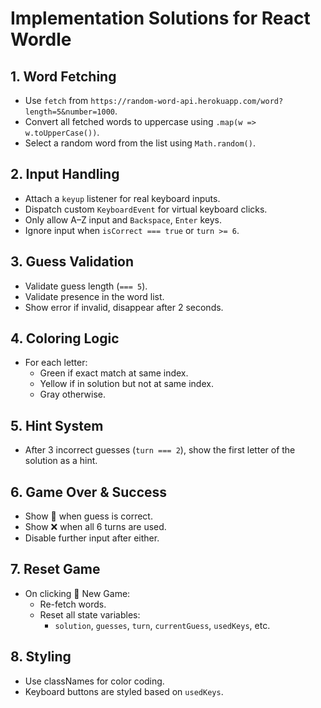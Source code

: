 # Implementation Solutions for React Wordle

## 1. Word Fetching
- Use `fetch` from `https://random-word-api.herokuapp.com/word?length=5&number=1000`.
- Convert all fetched words to uppercase using `.map(w => w.toUpperCase())`.
- Select a random word from the list using `Math.random()`.

## 2. Input Handling
- Attach a `keyup` listener for real keyboard inputs.
- Dispatch custom `KeyboardEvent` for virtual keyboard clicks.
- Only allow A–Z input and `Backspace`, `Enter` keys.
- Ignore input when `isCorrect === true` or `turn >= 6`.

## 3. Guess Validation
- Validate guess length (`=== 5`).
- Validate presence in the word list.
- Show error if invalid, disappear after 2 seconds.

## 4. Coloring Logic
- For each letter:
  - Green if exact match at same index.
  - Yellow if in solution but not at same index.
  - Gray otherwise.

## 5. Hint System
- After 3 incorrect guesses (`turn === 2`), show the first letter of the solution as a hint.

## 6. Game Over & Success
- Show 🎉 when guess is correct.
- Show ❌ when all 6 turns are used.
- Disable further input after either.

## 7. Reset Game
- On clicking 🔄 New Game:
  - Re-fetch words.
  - Reset all state variables:
    - `solution`, `guesses`, `turn`, `currentGuess`, `usedKeys`, etc.

## 8. Styling
- Use classNames for color coding.
- Keyboard buttons are styled based on `usedKeys`.


